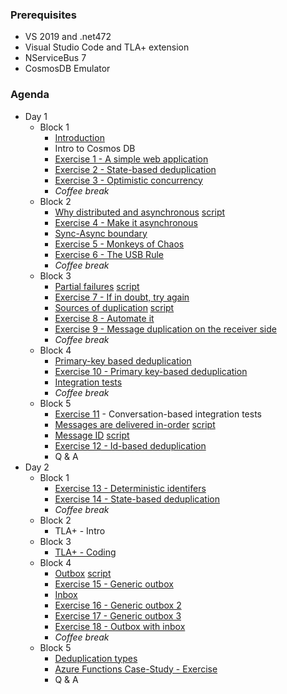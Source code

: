 ### Prerequisites
   * VS 2019 and .net472
   * Visual Studio Code and TLA+ extension
   * NServiceBus 7
   * CosmosDB Emulator

### Agenda

* Day 1
  - Block 1
    - [Introduction](https://exactly-once.github.io/workshop/Lectures/Intro.html)   
    - Intro to Cosmos DB
    - [Exercise 1 - A simple web application](Exercise-1/README.md)
    - [Exercise 2 - State-based deduplication](Exercise-2/README.md)
    - [Exercise 3 - Optimistic concurrency](Exercise-3/README.md)
    - _Coffee break_
  - Block 2
    - [Why distributed and asynchronous](https://exactly-once.github.io/workshop/Lectures/Why%20distributed%20and%20asynchronous.html) [script](https://github.com/exactly-once/workshop/blob/master/Lectures/Why%20distributed%20and%20asynchronous.md) 
    - [Exercise 4 - Make it asynchronous](Exercise-4/README.md)
    - [Sync-Async boundary](https://exactly-once.github.io/workshop/Lectures/Sync-Async.html)
    - [Exercise 5 - Monkeys of Chaos](Exercise-5/README.md) 
    - [Exercise 6 - The USB Rule](Exercise-6/README.md)
    - _Coffee break_
  - Block 3
    - [Partial failures](https://exactly-once.github.io/workshop/Lectures/Partial%20failures.html) [script](https://github.com/exactly-once/workshop/blob/master/Lectures/Partial%20failures.md)
    - [Exercise 7 - If in doubt, try again](Exercise-7/README.md)
    - [Sources of duplication](https://exactly-once.github.io/workshop/Lectures/Sources%20of%20duplication.html) [script](https://github.com/exactly-once/workshop/blob/master/Lectures/Sources%20of%20duplication.md)
    - [Exercise 8 - Automate it](Exercise-8/README.md)
    - [Exercise 9 - Message duplication on the receiver side](Exercise-9/README.md)
    - _Coffee break_
  - Block 4 
    - [Primary-key based deduplication](https://exactly-once.github.io/workshop/Lectures/PK%20based%20deduplication.html)
    - [Exercise 10 - Primary key-based deduplication](Exercise-10/README.md)
    - [Integration tests](https://github.com/exactly-once/workshop/blob/master/Lectures/integration-testing.pptx)
    - _Coffee break_
  - Block 5
    - [Exercise 11](Exercise-11/README.md) - Conversation-based integration tests
    - [Messages are delivered in-order](https://exactly-once.github.io/workshop/Lectures/Messages%20are%20delivered%20in-order.html) [script](https://github.com/exactly-once/workshop/blob/master/Lectures/Messages%20are%20delivered%20in-order.md)
    - [Message ID](https://exactly-once.github.io/workshop/Lectures/Message%20ID.html) [script](https://github.com/exactly-once/workshop/blob/master/Lectures/Message%20ID.md) 
    - [Exercise 12 - Id-based deduplication](Exercise-12/README.md) 
    - Q & A
* Day 2
  - Block 1
    - [Exercise 13 - Deterministic identifers](Exercise-13/README.md)
    - [Exercise 14 - State-based deduplication](Exercise-14/README.md) 
    - _Coffee break_
  - Block 2
    - TLA+ - Intro
  - Block 3
    - [TLA+ - Coding](https://github.com/exactly-once/workshop/tree/master/model-checking)
  - Block 4
    - [Outbox](https://exactly-once.github.io/workshop/Lectures/Outbox.html) [script](https://github.com/exactly-once/workshop/blob/master/Lectures/Outbox.md)
    - [Exercise 15 - Generic outbox](Exercise-15/README.md)
    - [Inbox](https://exactly-once.github.io/workshop/Lectures/Inbox.html#/)
    - [Exercise 16 - Generic outbox 2](Exercise-16/README.md)
    - [Exercise 17 - Generic outbox 3](Exercise-17/README.md)
    - [Exercise 18 - Outbox with inbox](Exercise-16/README.md)
    - _Coffee break_
  - Block 5
    - [Deduplication types](https://exactly-once.github.io/workshop/Lectures/Deduplication%20types.html)
    - [Azure Functions Case-Study - Exercise](https://github.com/exactly-once/workshop/tree/master/azure-functions-cs)       
    - Q & A
